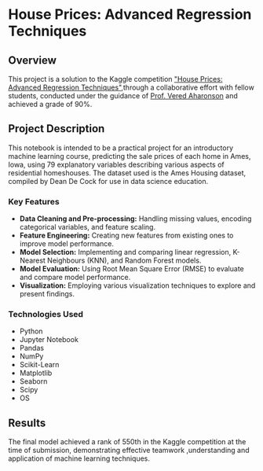 # House Prices: Advanced Regression Techniques

## Overview

This project is a solution to the Kaggle competition ["House Prices: Advanced Regression Techniques"](https://www.kaggle.com/competitions/house-prices-advanced-regression-techniques/overview),through a collaborative effort with fellow students, conducted under the guidance of [Prof. Vered Aharonson](https://www.wits.ac.za/people/academic-a-z-listing/a/veredaharonsonwitsacza/) and achieved a grade of 90%. 

## Project Description

This notebook is intended to be a practical project for an introductory machine learning course, predicting the sale prices of each home in Ames, Iowa, using 79 explanatory variables describing various aspects of residential homeshouses. The dataset used is the Ames Housing dataset, compiled by Dean De Cock for use in data science education.

### Key Features

- **Data Cleaning and Pre-processing:** Handling missing values, encoding categorical variables, and feature scaling.
- **Feature Engineering:** Creating new features from existing ones to improve model performance.
- **Model Selection:** Implementing and comparing linear regression, K-Nearest Neighbours (KNN), and Random Forest models.
- **Model Evaluation:** Using Root Mean Square Error (RMSE) to evaluate and compare model performance.
- **Visualization:** Employing various visualization techniques to explore and present findings.

### Technologies Used

- Python
- Jupyter Notebook
- Pandas
- NumPy
- Scikit-Learn
- Matplotlib
- Seaborn
- Scipy
- OS

## Results

The final model achieved a rank of 550th in the Kaggle competition at the time of submission, demonstrating effective teamwork ,understanding and application of machine learning techniques. 

